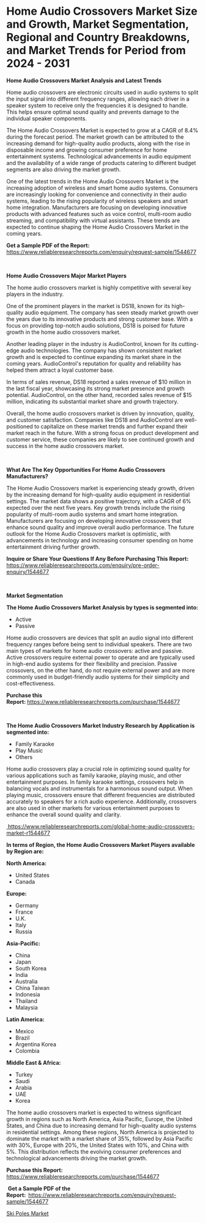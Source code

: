 <p><h1>Home Audio Crossovers Market Size and Growth, Market Segmentation, Regional and Country Breakdowns, and Market Trends for Period from 2024 -  2031</h1></p><p><strong>Home Audio Crossovers Market Analysis and Latest Trends</strong></p>
<p><p>Home audio crossovers are electronic circuits used in audio systems to split the input signal into different frequency ranges, allowing each driver in a speaker system to receive only the frequencies it is designed to handle. This helps ensure optimal sound quality and prevents damage to the individual speaker components.</p><p>The Home Audio Crossovers Market is expected to grow at a CAGR of 8.4% during the forecast period. The market growth can be attributed to the increasing demand for high-quality audio products, along with the rise in disposable income and growing consumer preference for home entertainment systems. Technological advancements in audio equipment and the availability of a wide range of products catering to different budget segments are also driving the market growth.</p><p>One of the latest trends in the Home Audio Crossovers Market is the increasing adoption of wireless and smart home audio systems. Consumers are increasingly looking for convenience and connectivity in their audio systems, leading to the rising popularity of wireless speakers and smart home integration. Manufacturers are focusing on developing innovative products with advanced features such as voice control, multi-room audio streaming, and compatibility with virtual assistants. These trends are expected to continue shaping the Home Audio Crossovers Market in the coming years.</p></p>
<p><strong>Get a Sample PDF of the Report:&nbsp;</strong> <a href="https://www.reliableresearchreports.com/enquiry/request-sample/1544677">https://www.reliableresearchreports.com/enquiry/request-sample/1544677</a></p>
<p>&nbsp;</p>
<p><strong>Home Audio Crossovers Major Market Players</strong></p>
<p><p>The home audio crossovers market is highly competitive with several key players in the industry. </p><p>One of the prominent players in the market is DS18, known for its high-quality audio equipment. The company has seen steady market growth over the years due to its innovative products and strong customer base. With a focus on providing top-notch audio solutions, DS18 is poised for future growth in the home audio crossovers market.</p><p>Another leading player in the industry is AudioControl, known for its cutting-edge audio technologies. The company has shown consistent market growth and is expected to continue expanding its market share in the coming years. AudioControl's reputation for quality and reliability has helped them attract a loyal customer base.</p><p>In terms of sales revenue, DS18 reported a sales revenue of $10 million in the last fiscal year, showcasing its strong market presence and growth potential. AudioControl, on the other hand, recorded sales revenue of $15 million, indicating its substantial market share and growth trajectory.</p><p>Overall, the home audio crossovers market is driven by innovation, quality, and customer satisfaction. Companies like DS18 and AudioControl are well-positioned to capitalize on these market trends and further expand their market reach in the future. With a strong focus on product development and customer service, these companies are likely to see continued growth and success in the home audio crossovers market.</p></p>
<p>&nbsp;</p>
<p><strong>What Are The Key Opportunities For Home Audio Crossovers Manufacturers?</strong></p>
<p><p>The Home Audio Crossovers market is experiencing steady growth, driven by the increasing demand for high-quality audio equipment in residential settings. The market data shows a positive trajectory, with a CAGR of 6% expected over the next five years. Key growth trends include the rising popularity of multi-room audio systems and smart home integration. Manufacturers are focusing on developing innovative crossovers that enhance sound quality and improve overall audio performance. The future outlook for the Home Audio Crossovers market is optimistic, with advancements in technology and increasing consumer spending on home entertainment driving further growth.</p></p>
<p><strong>Inquire or Share Your Questions If Any Before Purchasing This Report:</strong> <a href="https://www.reliableresearchreports.com/enquiry/pre-order-enquiry/1544677">https://www.reliableresearchreports.com/enquiry/pre-order-enquiry/1544677</a></p>
<p>&nbsp;</p>
<p><strong>Market Segmentation</strong></p>
<p><strong>The Home Audio Crossovers Market Analysis by types is segmented into:</strong></p>
<p><ul><li>Active</li><li>Passive</li></ul></p>
<p><p>Home audio crossovers are devices that split an audio signal into different frequency ranges before being sent to individual speakers. There are two main types of markets for home audio crossovers: active and passive. Active crossovers require external power to operate and are typically used in high-end audio systems for their flexibility and precision. Passive crossovers, on the other hand, do not require external power and are more commonly used in budget-friendly audio systems for their simplicity and cost-effectiveness.</p></p>
<p><strong>Purchase this Report:&nbsp;</strong><a href="https://www.reliableresearchreports.com/purchase/1544677">https://www.reliableresearchreports.com/purchase/1544677</a></p>
<p>&nbsp;</p>
<p><strong>The Home Audio Crossovers Market Industry Research by Application is segmented into:</strong></p>
<p><ul><li>Family Karaoke</li><li>Play Music</li><li>Others</li></ul></p>
<p><p>Home audio crossovers play a crucial role in optimizing sound quality for various applications such as family karaoke, playing music, and other entertainment purposes. In family karaoke settings, crossovers help in balancing vocals and instrumentals for a harmonious sound output. When playing music, crossovers ensure that different frequencies are distributed accurately to speakers for a rich audio experience. Additionally, crossovers are also used in other markets for various entertainment purposes to enhance the overall sound quality and clarity.</p></p>
<p><a href="https://www.reliableresearchreports.com/global-home-audio-crossovers-market-r1544677">&nbsp;https://www.reliableresearchreports.com/global-home-audio-crossovers-market-r1544677</a></p>
<p><strong>In terms of Region, the Home Audio Crossovers Market Players available by Region are:</strong></p>
<p>
    <p> <strong> North America: </strong>
        <ul>
            <li>United States</li>
            <li>Canada</li>
        </ul>
        </p> 
    <p> <strong> Europe: </strong>
        <ul>
            <li>Germany</li>
            <li>France</li>
            <li>U.K.</li>
            <li>Italy</li>
            <li>Russia</li>
        </ul>
        </p> 
    <p> <strong> Asia-Pacific: </strong>
        <ul>
            <li>China</li>
            <li>Japan</li>
            <li>South Korea</li>
            <li>India</li>
            <li>Australia</li>
            <li>China Taiwan</li>
            <li>Indonesia</li>
            <li>Thailand</li>
            <li>Malaysia</li>
        </ul>
        </p> 
    <p> <strong> Latin America: </strong>
        <ul>
            <li>Mexico</li>
            <li>Brazil</li>
            <li>Argentina Korea</li>
            <li>Colombia</li>
        </ul>
        </p> 
    <p> <strong> Middle East & Africa: </strong>
        <ul>
            <li>Turkey</li>
            <li>Saudi</li>
            <li>Arabia</li>
            <li>UAE</li>
            <li>Korea</li>
        </ul>
    </p>
    </p>
<p><p>The home audio crossovers market is expected to witness significant growth in regions such as North America, Asia Pacific, Europe, the United States, and China due to increasing demand for high-quality audio systems in residential settings. Among these regions, North America is projected to dominate the market with a market share of 35%, followed by Asia Pacific with 30%, Europe with 20%, the United States with 10%, and China with 5%. This distribution reflects the evolving consumer preferences and technological advancements driving the market growth.</p></p>
<p><strong>Purchase this Report: </strong><a href="https://www.reliableresearchreports.com/purchase/1544677">https://www.reliableresearchreports.com/purchase/1544677</a></p>
<p>&nbsp;<strong>Get a Sample PDF of the Report:&nbsp;&nbsp;</strong><a href="https://www.reliableresearchreports.com/enquiry/request-sample/1544677">https://www.reliableresearchreports.com/enquiry/request-sample/1544677</a></p>
<p><strong></strong></p>
<p><p><a href="https://github.com/mackpencerus/Market-Research-Report-List-1/blob/main/ski-poles-market.md">Ski Poles Market</a></p></p>